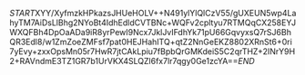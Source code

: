 $START$XYY/XyfmzkHPkazsJHUeHOLV++N491ylYlQlCzV55/gUXEUN5wp4LahyTM7AiDsLlBhg2NYoBt4IdhEdldCVTBNc+WQFv2cpltyu7RTMQqCX258EYJWXQFBh4DpOaADa9iR8yrPewI9Ncx7JklJvIFdhYk71pU66GqvyxsQ7rSJ6BhQR3Edl8/w1ZmZoeZMFsf7pat0HEJHahITQ+qtZ2NnGeEKZ8802XRnSt6+0ri7yEvy+zxxOpsMn05r7HwR7jtCAkLpiu7fBpbQrGMKdeiS5C2qrTHZ+2INrY9H2+RAVndmE3TZ1GR7b1UrVKX4SLQZl6fx7lr7qgy0Ge1zcYA==$END$